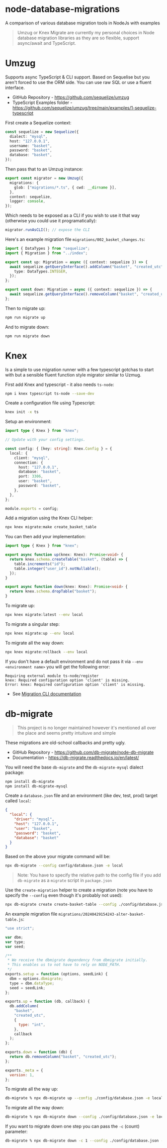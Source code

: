 # node-database-migrations

A comparison of various database migration tools in NodeJs with examples

> Umzug or Knex Migrate are currently my personal choices in Node database migration libraries as they are so flexible, support async/await and TypeScript.

# Umzug

Supports async TypeScript & CLI support. Based on Sequelise but you aren't forced to use the ORM side. You can use raw SQL or use a fluent interface.

- GitHub Repository - https://github.com/sequelize/umzug
- TypeScript Examples folder - https://github.com/sequelize/umzug/tree/main/examples/1-sequelize-typescript

First create a Sequelize context:

```typescript
const sequelize = new Sequelize({
  dialect: "mysql",
  host: "127.0.0.1",
  username: "basket",
  password: "basket",
  database: "basket",
});
```

Then pass that to an Umzug instance:

```typescript
export const migrator = new Umzug({
  migrations: {
    glob: ["migrations/*.ts", { cwd: __dirname }],
  },
  context: sequelize,
  logger: console,
});
```

Which needs to be exposed as a CLI if you wish to use it that way (otherwise you could use it programatically):

```typescript
migrator.runAsCLI(); // expose the CLI
```

Here's an example migration file `migrations/002_basket_changes.ts`:

```typescript
import { DataTypes } from "sequelize";
import { Migration } from "../index";

export const up: Migration = async ({ context: sequelize }) => {
  await sequelize.getQueryInterface().addColumn("basket", "created_utc", {
    type: DataTypes.INTEGER,
  });
};

export const down: Migration = async ({ context: sequelize }) => {
  await sequelize.getQueryInterface().removeColumn("basket", "created_utc");
};
```

Then to migrate up:

```bash
npm run migrate up
```

And to migrate down:

```
npm run migrate down
```

# Knex

Is a simple to use migration runner with a few typescript gotchas to start with but a sensible fluent function style migrator similar to Uzmug.

First add Knex and typescript - it also needs `ts-node`:

```bash
npm i knex typescript ts-node --save-dev
```

Create a configuration file using Typescript:

```bash
knex init -x ts
```

Setup an environment:

```typescript
import type { Knex } from "knex";

// Update with your config settings.

const config: { [key: string]: Knex.Config } = {
  local: {
    client: "mysql",
    connection: {
      host: "127.0.0.1",
      database: "basket",
      port: 3306,
      user: "basket",
      password: "basket",
    },
  },
};

module.exports = config;
```

Add a migration using the Knex CLI helper:

```bash
npx knex migrate:make create_basket_table
```

You can then add your implementation:

```typescript
import type { Knex } from "knex";

export async function up(knex: Knex): Promise<void> {
  return knex.schema.createTable("basket", (table) => {
    table.increments("id");
    table.integer("user_id").notNullable();
  });
}

export async function down(knex: Knex): Promise<void> {
  return knex.schema.dropTable("basket");
}
```

To migrate up:

```bash
npx knex migrate:latest --env local
```

To migrate a singular step:

```bash
npx knex migrate:up --env local
```

To migrate all the way down:

```bash
npx knex migrate:rollback --env local
```

If you don't have a default environment and do not pass it via `--env <environment name>` you will get the following error:

```text
Requiring external module ts-node/register
knex: Required configuration option 'client' is missing.
Error: knex: Required configuration option 'client' is missing.
```

- See [Migration CLI documentation](https://knexjs.org/guide/migrations.html#migration-cli)

# db-migrate

> This project is no longer maintained however it's mentioned all over the place and seems pretty intuituve and simple

These migrations are old-school callbacks and pretty ugly.

- GitHub Repository - https://github.com/db-migrate/node-db-migrate
- Documentation - https://db-migrate.readthedocs.io/en/latest/

You will need the base `db-migrate` and the `db-migrate-mysql` dialect package:

```bash
npm install db-migrate
npm install db-migrate-mysql
```

Create a `database.json` file and an environment (like dev, test, prod) target called `local`:

```json
{
  "local": {
    "driver": "mysql",
    "host": "127.0.0.1",
    "user": "basket",
    "password": "basket",
    "database": "basket"
  }
}
```

Based on the above your migrate command will be:

```bash
npx db-migrate --config config/database.json -e local
```

> Note: You have to specify the relative path to the config file if you add `db-migrate` as a `migrate` script in `package.json`

Use the `create-migration` helper to create a migration (note you have to specify the `--config` even though it's probably not used):

```bash
npx db-migrate create create-basket-table --config ./config/database.json -e local
```

An example migration file `migrations/20240429154243-alter-basket-table.js`:

```javascript
"use strict";

var dbm;
var type;
var seed;

/**
 * We receive the dbmigrate dependency from dbmigrate initially.
 * This enables us to not have to rely on NODE_PATH.
 */
exports.setup = function (options, seedLink) {
  dbm = options.dbmigrate;
  type = dbm.dataType;
  seed = seedLink;
};

exports.up = function (db, callback) {
  db.addColumn(
    "basket",
    "created_utc",
    {
      type: "int",
    },
    callback
  );
};

exports.down = function (db) {
  return db.removeColumn("basket", "created_utc");
};

exports._meta = {
  version: 1,
};
```

To migrate all the way up:

```bash
db-migrate % npx db-migrate up --config ./config/database.json -e local
```

To migrate all the way down:

```bash
db-migrate % npx db-migrate down --config ./config/database.json -e local
```

If you want to migrate down one step you can pass the `-c` (count) parameter:

```bash
db-migrate % npx db-migrate down -c 1 --config ./config/database.json -e local
```
